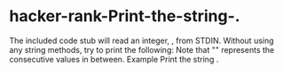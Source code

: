 # hacker-rank-Print-the-string-.
The included code stub will read an integer, , from STDIN.  Without using any string methods, try to print the following:   Note that "" represents the consecutive values in between.  Example  Print the string .
